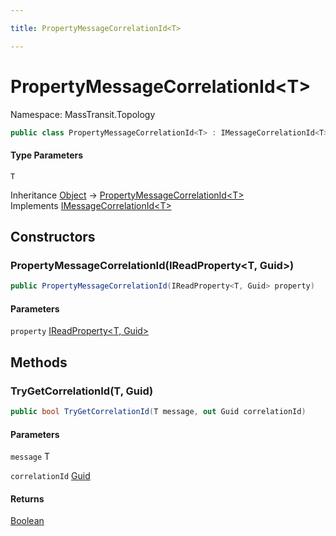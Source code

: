 ```yaml
---

title: PropertyMessageCorrelationId<T>

---
```


# PropertyMessageCorrelationId\<T\>

Namespace: MassTransit.Topology

```csharp
public class PropertyMessageCorrelationId<T> : IMessageCorrelationId<T>
```

#### Type Parameters

`T`<br/>

Inheritance [Object](https://learn.microsoft.com/en-us/dotnet/api/system.object) → [PropertyMessageCorrelationId\<T\>](../masstransit-topology/propertymessagecorrelationid-1)<br/>
Implements [IMessageCorrelationId\<T\>](../masstransit/imessagecorrelationid-1)

## Constructors

### **PropertyMessageCorrelationId(IReadProperty\<T, Guid\>)**

```csharp
public PropertyMessageCorrelationId(IReadProperty<T, Guid> property)
```

#### Parameters

`property` [IReadProperty\<T, Guid\>](../masstransit-internals/ireadproperty-2)<br/>

## Methods

### **TryGetCorrelationId(T, Guid)**

```csharp
public bool TryGetCorrelationId(T message, out Guid correlationId)
```

#### Parameters

`message` T<br/>

`correlationId` [Guid](https://learn.microsoft.com/en-us/dotnet/api/system.guid)<br/>

#### Returns

[Boolean](https://learn.microsoft.com/en-us/dotnet/api/system.boolean)<br/>
